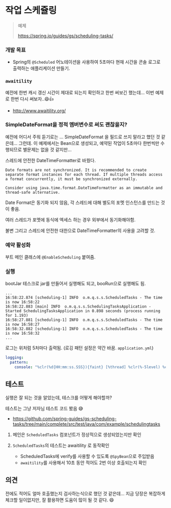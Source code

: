 # 작업 스케쥴링

> 예제
>
> https://spring.io/guides/gs/scheduling-tasks/



### 개발 목표

* Spring의 `@Scheduled` 어노테이션을 사용하여 5초마다 현재 시간을 콘솔 로그로 출력하는 애플리케이션 만들기.



### `awaitility`

예전에 한번 캐시 갱신 시간이 제대로 되는지 확인하고 한번 써보긴 했는데... 이번 예제로 한번 다시 써보자..😄👍

* http://www.awaitility.org/



### SimpleDateFormat을 정적 멤버변수로 써도 괜찮을지?

예전에 어디서 주워 듣기로는 ... SimpleDateFormat 을 필드로 쓰지 말라고 했던 것 같은데... 그런데. 이 예제에서는 Bean으로 생성되고, 예약된 작업이 5초마다 한번씩만 수행되므로 별문제는 없을 것 같지만...  

스레드에 안전한 DateTimeFormatter로 바꿨다.

```
Date formats are not synchronized. It is recommended to create separate format instances for each thread. If multiple threads access a format concurrently, it must be synchronized externally.

Consider using java.time.format.DateTimeFormatter as an immutable and thread-safe alternative.
```

Date Format은 동기화 되지 않음, 각 스레드에 대해 별도의 포멧 인스턴스를 만드는 것이 좋음.

여러 스레드가 포멧에 동식에 엑세스 하는 경우 외부에서 동기화해야함. 

불변 그리고 스레드에 안전한 대한으로 DateTimeFormatter의 사용을 고려할 것.





### 예약 활성화

부트 메인 클래스에 `@EnableScheduling` 붙여줌.





### 실행

bootJar 테스크로 jar를 만들어서 실행해도 되고, booRun으로 실행해도 됨.

```
...
16:58:22.874 [scheduling-1] INFO  o.m.q.s.s.ScheduledTasks - The time is now 16:58:22
16:58:22.883 [main] INFO  o.m.q.s.s.SchedulingTasksApplication - Started SchedulingTasksApplication in 0.898 seconds (process running for 1.193)
16:58:27.881 [scheduling-1] INFO  o.m.q.s.s.ScheduledTasks - The time is now 16:58:27
16:58:32.882 [scheduling-1] INFO  o.m.q.s.s.ScheduledTasks - The time is now 16:58:32
...
```

로그는 위처럼 5처마다 출력됨. (로깅 패턴 설정은 약간 바꿈. `application.yml`)

```yml
logging:
  pattern:
    console: "%clr(%d{HH:mm:ss.SSS}){faint} [%thread] %clr(%-5level) %clr(%logger{36}){cyan} - %msg%n"
```





## 테스트

실행은 잘 되는 것을 알았는데, 테스크를 어떻게 해야할까?

테스트는 그냥 저자님 테스트 코드 봤음 😅

* https://github.com/spring-guides/gs-scheduling-tasks/tree/main/complete/src/test/java/com/example/schedulingtasks



1. 메인은 `ScheduledTasks` 컴포넌트가 정상적으로 생성되었는지만 확인

2. `ScheduledTasks`의 테스트는 awaitility 로 동작확인

   * ScheduledTasks에 verify를 사용할 수 있도록 `@SpyBean`으로 주입받음
   * `awaitility`를 사용해서 10초 동안 적어도 2번 이상 호출되는지 확인

   

   

## 의견

전에도 적어도 얼마 호출했는지 검사하는식으로 했던 것 같은데... 지금 당장은 복잡하게 체크할 일이없지만, 잘 활용하면 도움이 많이 될 것 같다. 😄
